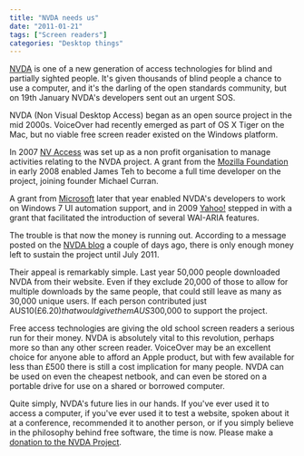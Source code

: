 ```yaml
---
title: "NVDA needs us"
date: "2011-01-21"
tags: ["Screen readers"]
categories: "Desktop things"
---
```


[NVDA](http://www.nvda-project.org/) is one of a new generation of access technologies for blind and partially sighted people. It's given thousands of blind people a chance to use a computer, and it's the darling of the open standards community, but on 19th January NVDA's developers sent out an urgent SOS.

NVDA (Non Visual Desktop Access) began as an open source project in the mid 2000s. VoiceOver had recently emerged as part of OS X Tiger on the Mac, but no viable free screen reader existed on the Windows platform.

In 2007 [NV Access](http://www.nvaccess.org/) was set up as a non profit organisation to manage activities relating to the NVDA project. A grant from the [Mozilla Foundation](http://www.nvda-project.org/blog/Mozilla_Foundation_grant_allows_for_employment_of_NVDA_full-time_developer) in early 2008 enabled James Teh to become a full time developer on the project, joining founder Michael Curran.

A grant from [Microsoft](http://www.nvda-project.org/blog/MicrosoftGrant2008-2009Announcement) later that year enabled NVDA's developers to work on Windows 7 UI automation support, and in 2009 [Yahoo!](http://www.nvda-project.org/blog/YahooSupportsNVDA) stepped in with a grant that facilitated the introduction of several WAI-ARIA features.

The trouble is that now the money is running out. According to a message posted on the [NVDA blog](http://www.nvda-project.org/blog/NVDANeedsYou) a couple of days ago, there is only enough money left to sustain the project until July 2011.

Their appeal is remarkably simple. Last year 50,000 people downloaded NVDA from their website. Even if they exclude 20,000 of those to allow for multiple downloads by the same people, that could still leave as many as 30,000 unique users. If each person contributed just AUS$10 (£6.20) that would give them AUS$300,000 to support the project.

Free access technologies are giving the old school screen readers a serious run for their money. NVDA is absolutely vital to this revolution, perhaps more so than any other screen reader. VoiceOver may be an excellent choice for anyone able to afford an Apple product, but with few available for less than £500 there is still a cost implication for many people. NVDA can be used on even the cheapest netbook, and can even be stored on a portable drive for use on a shared or borrowed computer.

Quite simply, NVDA's future lies in our hands. If you've ever used it to access a computer, if you've ever used it to test a website, spoken about it at a conference, recommended it to another person, or if you simply believe in the philosophy behind free software, the time is now. Please make a [donation to the NVDA Project](http://www.nvaccess.org/wiki/Donate).
